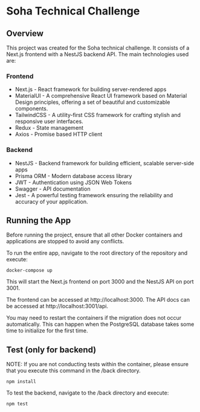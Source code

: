 # Soha Technical Challenge

## Overview

This project was created for the Soha technical challenge. It consists of a Next.js frontend with a NestJS backend API. The main technologies used are:

### Frontend

- Next.js - React framework for building server-rendered apps
- MaterialUI - A comprehensive React UI framework based on Material Design principles, offering a set of beautiful and customizable components.
- TailwindCSS - A utility-first CSS framework for crafting stylish and responsive user interfaces.
- Redux - State management
- Axios - Promise based HTTP client

### Backend

- NestJS - Backend framework for building efficient, scalable server-side apps
- Prisma ORM - Modern database access library
- JWT - Authentication using JSON Web Tokens
- Swagger - API documentation
- Jest - A powerful testing framework ensuring the reliability and accuracy of your application.

## Running the App

Before running the project, ensure that all other Docker containers and applications are stopped to avoid any conflicts.

To run the entire app, navigate to the root directory of the repository and execute:

    docker-compose up

This will start the Next.js frontend on port 3000 and the NestJS API on port 3001.

The frontend can be accessed at http://localhost:3000.
The API docs can be accessed at http://localhost:3001/api.

You may need to restart the containers if the migration does not occur automatically. This can happen when the PostgreSQL database takes some time to initialize for the first time.

## Test (only for backend)

NOTE: If you are not conducting tests within the container, please ensure that you execute this command in the /back directory.

    npm install

To test the backend, navigate to the /back directory and execute:

    npm test
